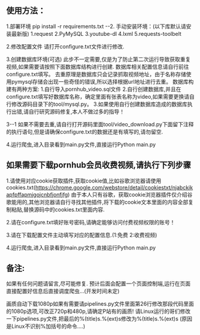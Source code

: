 


## 使用方法：

1.部署环境
pip install -r requirements.txt
--2.
手动安装环境：(以下库默认请安装最新版)
1.request
2.PyMySQL
3.youtube-dl
4.lxml
5.requests-toolbelt

2.修改配置文件
请打开configure.txt文件进行修改.

3.创建数据库环境(可选)
此步不一定需要,仅是为了防止第二次运行导致获取重复视频,如果需要请按照下面数据库结构进行创建.
数据库相关配置信息请自行前往configure.txt填写。
去重原理是数据库只会记录抓取视频地址，由于名称存储使用pymysql存储会出现一些奇怪的错误,所以选择根据url地址进行去重。
数据库构建有两种方案:
1.自行导入pornhub_video.sql文件
2.自行创建数据库,并且在configure.txt填写好数据库名称，确定里面有张表名称为video,如果需要更换请自行修改源码目录下的tool/mysql.py。
3.如果使用自行创建数据库造成的数据库执行出错,请自行研究源码修复,本人不做过多的指导！

3--1
如果不需要去重,请自行打开源码里面tool/video_download.py下面留下注释的执行语句,但是请确保configure.txt的数据还是有填写的,请勿留空.


4.运行爬虫,进入目录看到main.py文件,直接运行Python main.py



## 如果需要下载pornhub会员收费视频,请执行下列步骤



1.请使用对应cookie获取插件,获取cookie值,比如谷歌浏览器请使用cookies.txt(https://chrome.google.com/webstore/detail/cookiestxt/njabckikapfpffapmjgojcnbfjonfjfg)
由于本人只有谷歌，获取cookie浏览器插件仅介绍谷歌能用的,其他浏览器请自行寻找其他插件,将下载的cookie文本里面的内容全部复制粘贴,替换源码中的cookies.txt里面内容.

2.请在configure.txt填好账号密码,请确定能够访问付费视频权限的账号！

3.请在下载配置文件主动填写对应的配置信息.(1:免费 2:收费视频)

4.运行爬虫,进入目录看到main.py文件,直接运行Python main.py


## 备注:
如果有任何问题请留言,尽可能修复.
预计后面会配置一个页面控制端,运行在页面直接配置好信息后直接调度爬虫...(开发时间未定)

画质自动下载1080p如果有需要请pipelines.py文件里面第26行修改那段代码里面的1080p选项,可改正720p和480p,请确定P站有的画质!
请Linux运行的哥们修改一下pipelines.py文件,把最后的%(title)s.%(ext)s修改为%\(title\)s.%\(ext\)s  (原因是Linux不识别%加括号的命令....)
